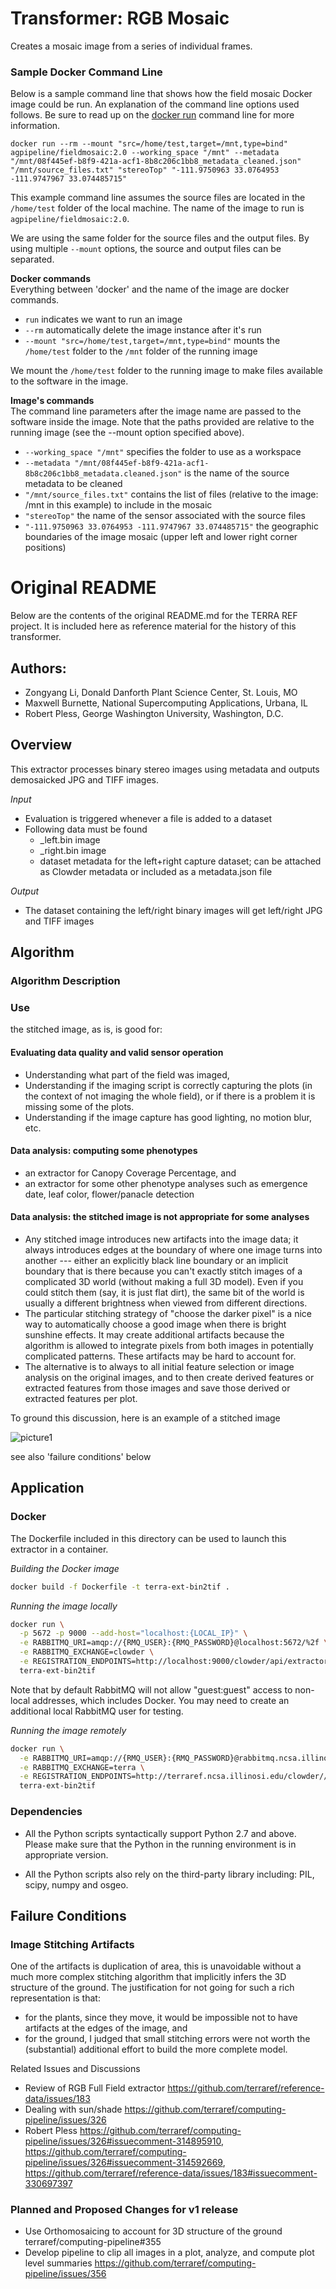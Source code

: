 # Transformer: RGB Mosaic

Creates a mosaic image from a series of individual frames.

### Sample Docker Command Line
Below is a sample command line that shows how the field mosaic Docker image could be run.
An explanation of the command line options used follows.
Be sure to read up on the [docker run](https://docs.docker.com/engine/reference/run/) command line for more information.

```docker run --rm --mount "src=/home/test,target=/mnt,type=bind" agpipeline/fieldmosaic:2.0 --working_space "/mnt" --metadata "/mnt/08f445ef-b8f9-421a-acf1-8b8c206c1bb8_metadata_cleaned.json" "/mnt/source_files.txt" "stereoTop" "-111.9750963 33.0764953 -111.9747967 33.074485715"```

This example command line assumes the source files are located in the `/home/test` folder of the local machine.
The name of the image to run is `agpipeline/fieldmosaic:2.0`.

We are using the same folder for the source files and the output files.
By using multiple `--mount` options, the source and output files can be separated.

**Docker commands** \
Everything between 'docker' and the name of the image are docker commands.

- `run` indicates we want to run an image
- `--rm` automatically delete the image instance after it's run
- `--mount "src=/home/test,target=/mnt,type=bind"` mounts the `/home/test` folder to the `/mnt` folder of the running image

We mount the `/home/test` folder to the running image to make files available to the software in the image.

**Image's commands** \
The command line parameters after the image name are passed to the software inside the image.
Note that the paths provided are relative to the running image (see the --mount option specified above).

- `--working_space "/mnt"` specifies the folder to use as a workspace
- `--metadata "/mnt/08f445ef-b8f9-421a-acf1-8b8c206c1bb8_metadata.cleaned.json"` is the name of the source metadata to be cleaned
- `"/mnt/source_files.txt"` contains the list of files (relative to the image: /mnt in this example) to include in the mosaic
- `"stereoTop"` the name of the sensor associated with the source files
- `"-111.9750963 33.0764953 -111.9747967 33.074485715"` the geographic boundaries of the image mosaic (upper left and lower right corner positions)

# Original README
Below are the contents of the original README.md for the TERRA REF project.
It is included here as reference material for the history of this transformer.

## Authors:

* Zongyang Li, Donald Danforth Plant Science Center, St. Louis, MO
* Maxwell Burnette, National Supercomputing Applications, Urbana, IL
* Robert Pless, George Washington University, Washington, D.C.

## Overview

This extractor processes binary stereo images using metadata and outputs demosaicked JPG and TIFF images.

_Input_

  - Evaluation is triggered whenever a file is added to a dataset
  - Following data must be found
    - _left.bin image
    - _right.bin image
    - dataset metadata for the left+right capture dataset; can be attached as Clowder metadata or included as a metadata.json file

_Output_

  - The dataset containing the left/right binary images will get left/right JPG and TIFF images

## Algorithm

### Algorithm Description

<TODO>

### Use 

the stitched image, as is, is good for:

#### Evaluating data quality and valid sensor operation

- Understanding what part of the field was imaged,
- Understanding if the imaging script is correctly capturing the plots (in the context of not imaging the whole field), or if there is a problem it is missing some of the plots.
- Understanding if the image capture has good lighting, no motion blur, etc.

#### Data analysis: computing some phenotypes

- an extractor for Canopy Coverage Percentage, and
- an extractor for some other phenotype analyses such as emergence date, leaf color, flower/panacle detection


#### Data analysis: the stitched image is not appropriate for some analyses 

- Any stitched image introduces new artifacts into the image data; it always introduces edges at the boundary of where one image turns into another --- either an explicitly black line boundary or an implicit boundary that is there because you can't exactly stitch images of a complicated 3D world (without making a full 3D model).  Even if you could stitch them (say, it is just flat dirt), the same bit of the world is usually a different brightness when viewed from different directions.
- The particular stitching strategy of "choose the darker pixel" is a nice way to automatically choose a good image when there is bright sunshine effects.  It may create additional artifacts because the algorithm is allowed to integrate pixels from both images in potentially complicated patterns.  These artifacts may be hard to account for.
- The alternative is to always to all initial feature selection or image analysis on the original images, and to then create derived features or extracted features from those images and save those derived or extracted features per plot.

To ground this discussion, here is an example of a stitched image

![picture1](https://user-images.githubusercontent.com/20230686/26936199-916d6b64-4c33-11e7-8544-97294aa97017.png)

see also 'failure conditions' below

## Application

### Docker

The Dockerfile included in this directory can be used to launch this extractor in a container.

_Building the Docker image_

```sh
docker build -f Dockerfile -t terra-ext-bin2tif .
```

_Running the image locally_
```sh
docker run \
  -p 5672 -p 9000 --add-host="localhost:{LOCAL_IP}" \
  -e RABBITMQ_URI=amqp://{RMQ_USER}:{RMQ_PASSWORD}@localhost:5672/%2f \
  -e RABBITMQ_EXCHANGE=clowder \
  -e REGISTRATION_ENDPOINTS=http://localhost:9000/clowder/api/extractors?key={SECRET_KEY} \
  terra-ext-bin2tif
```
Note that by default RabbitMQ will not allow "guest:guest" access to non-local addresses, which includes Docker. You may need to create an additional local RabbitMQ user for testing.

_Running the image remotely_
```sh
docker run \
  -e RABBITMQ_URI=amqp://{RMQ_USER}:{RMQ_PASSWORD}@rabbitmq.ncsa.illinois.edu/clowder \
  -e RABBITMQ_EXCHANGE=terra \
  -e REGISTRATION_ENDPOINTS=http://terraref.ncsa.illinosi.edu/clowder//api/extractors?key={SECRET_KEY} \
  terra-ext-bin2tif
```

### Dependencies

* All the Python scripts syntactically support Python 2.7 and above. Please make sure that the Python in the running environment is in appropriate version.

* All the Python scripts also rely on the third-party library including: PIL, scipy, numpy and osgeo.

## Failure Conditions

### Image Stitching Artifacts
One of the artifacts is duplication of area, this is unavoidable without a much more complex stitching algorithm that implicitly infers the 3D structure of the ground. The justification for not going for such a rich representation is that:
* for the plants, since they move, it would be impossible not to have artifacts at the edges of the image, and
* for the ground, I judged that small stitching errors were not worth the (substantial) additional effort to build the more complete model.

Related Issues and Discussions

* Review of RGB Full Field extractor https://github.com/terraref/reference-data/issues/183
* Dealing with sun/shade https://github.com/terraref/computing-pipeline/issues/326
* Robert Pless https://github.com/terraref/computing-pipeline/issues/326#issuecomment-314895910,
https://github.com/terraref/computing-pipeline/issues/326#issuecomment-314592669, https://github.com/terraref/reference-data/issues/183#issuecomment-330697397

### Planned and Proposed Changes for v1 release

* Use Orthomosaicing to account for 3D structure of the ground terraref/computing-pipeline#355
* Develop pipeline to clip all images in a plot, analyze, and compute plot level summaries https://github.com/terraref/computing-pipeline/issues/356
